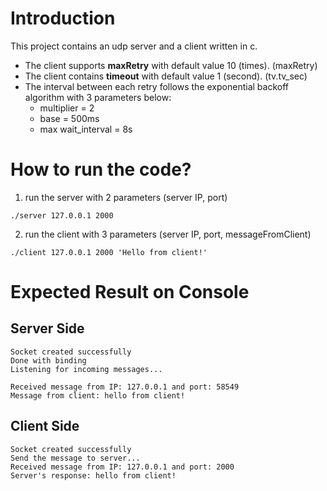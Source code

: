 # Introduction
This project contains an udp server and a client written in c.

* The client supports **maxRetry** with default value 10 (times). (maxRetry)
* The client contains **timeout** with default value 1 (second). (tv.tv_sec)
* The interval between each retry follows the exponential backoff algorithm with 3 parameters below:
  * multiplier = 2
  * base = 500ms
  * max wait_interval = 8s


# How to run the code?
1. run the server with 2 parameters (server IP, port)  
```console
./server 127.0.0.1 2000
```

2. run the client with 3 parameters (server IP, port, messageFromClient)  
```console
./client 127.0.0.1 2000 'Hello from client!'
```

# Expected Result on Console
## Server Side
```console
Socket created successfully  
Done with binding  
Listening for incoming messages...  
  
Received message from IP: 127.0.0.1 and port: 58549  
Message from client: hello from client!
```

## Client Side
```console
Socket created successfully  
Send the message to server...  
Received message from IP: 127.0.0.1 and port: 2000  
Server's response: hello from client!
```